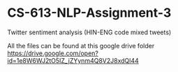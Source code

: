 # CS-613-NLP-Assignment-3
Twitter sentiment analysis (HIN-ENG code mixed tweets)

All the files can be found at this google drive folder https://drive.google.com/open?id=1e8W6WJ2tO5IZ_jZYynm4Q8V2J8xdQl44
